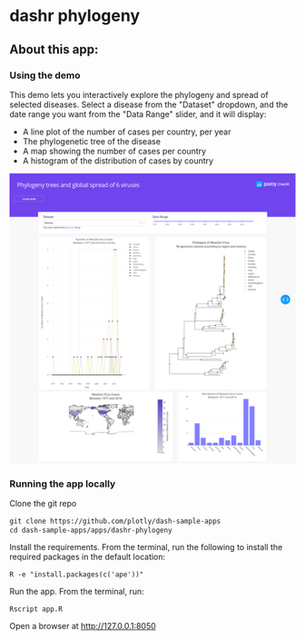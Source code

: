 # dashr phylogeny

## About this app:
### Using the demo
This demo lets you interactively explore the phylogeny and spread of selected diseases. Select a disease from the "Dataset" dropdown, and the date range you want from the "Data Range" slider, and it will display:

- A line plot of the number of cases per country, per year
- The phylogenetic tree of the disease
- A map showing the number of cases per country
- A histogram of the distribution of cases by country

![screenshot](assets/dashr-phylogeny-screenshot.png)

### Running the app locally
Clone the git repo

```
git clone https://github.com/plotly/dash-sample-apps
cd dash-sample-apps/apps/dashr-phylogeny 
```

Install the requirements. From the terminal, run the following to install the required packages in the default location:
```
R -e "install.packages(c('ape'))"
```

Run the app. From the terminal, run:
```
Rscript app.R
```

Open a browser at http://127.0.0.1:8050

